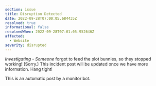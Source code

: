 ```yaml
---
section: issue
title: Disruption Detected
date: 2022-09-28T07:00:05.684435Z
resolved: true
informational: false
resolvedWhen: 2022-09-28T07:01:05.952646Z
affected:
  - Website
severity: disrupted
---
```

*Investigating* - _Someone_ forgot to feed the plot bunnies, so they stopped working! (Sorry.) This incident post will be updated once we have more information. Hang tight!

This is an automatic post by a monitor bot.
        